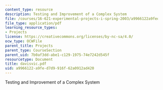 ```yaml
---
content_type: resource
description: Testing and Improvement of a Complex System
file: /courses/16-621-experimental-projects-i-spring-2003/a9966122a9fed7d9916f62a0912ad420_davisvic.pdf
file_type: application/pdf
learning_resource_types:
- Projects
license: https://creativecommons.org/licenses/by-nc-sa/4.0/
ocw_type: OCWFile
parent_title: Projects
parent_type: CourseSection
parent_uid: 7b0af3dd-abe1-c129-1975-74e7242d545f
resourcetype: Document
title: davisvic.pdf
uid: a9966122-a9fe-d7d9-916f-62a0912ad420
---
```

Testing and Improvement of a Complex System